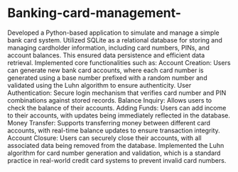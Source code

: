 # Banking-card-management-

Developed a Python-based application to simulate and manage a simple bank card system.
Utilized SQLite as a relational database for storing and managing cardholder information, including card numbers, PINs, and account balances. This ensured data persistence and efficient data retrieval.
Implemented core functionalities such as:
Account Creation: Users can generate new bank card accounts, where each card number is generated using a base number prefixed with a random number and validated using the Luhn algorithm to ensure authenticity.
User Authentication: Secure login mechanism that verifies card number and PIN combinations against stored records.
Balance Inquiry: Allows users to check the balance of their accounts.
Adding Funds: Users can add income to their accounts, with updates being immediately reflected in the database.
Money Transfer: Supports transferring money between different card accounts, with real-time balance updates to ensure transaction integrity.
Account Closure: Users can securely close their accounts, with all associated data being removed from the database.
Implemented the Luhn algorithm for card number generation and validation, which is a standard practice in real-world credit card systems to prevent invalid card numbers.
